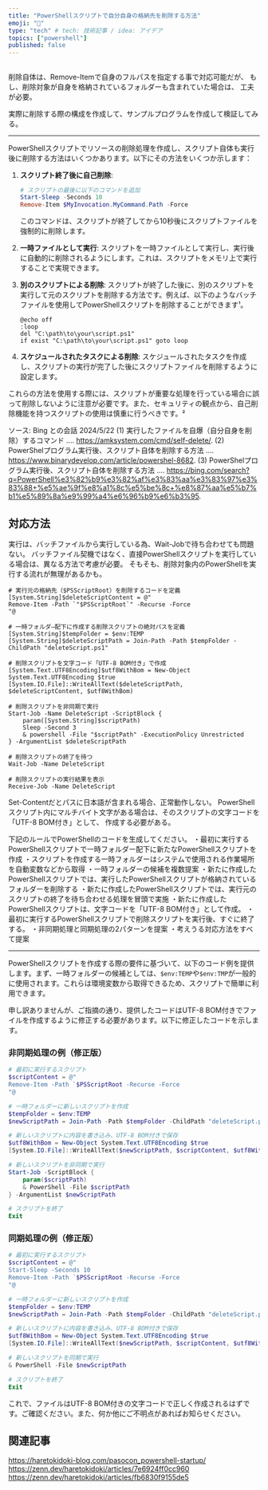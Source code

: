 ```yaml
---
title: "PowerShellスクリプトで自分自身の格納先を削除する方法"
emoji: "🤫"
type: "tech" # tech: 技術記事 / idea: アイデア
topics: ["powershell"]
published: false
---
```

##

削除自体は、Remove-Itemで自身のフルパスを指定する事で対応可能だが、
もし、削除対象が自身を格納されているフォルダーも含まれていた場合は、
工夫が必要。

実際に削除する際の構成を作成して、サンプルプログラムを作成して検証してみる。

-----

PowerShellスクリプトでリソースの削除処理を作成し、スクリプト自体も実行後に削除する方法はいくつかあります。以下にその方法をいくつか示します：

1. **スクリプト終了後に自己削除**:
   ```powershell
   # スクリプトの最後に以下のコマンドを追加
   Start-Sleep -Seconds 10
   Remove-Item $MyInvocation.MyCommand.Path -Force
   ```
   このコマンドは、スクリプトが終了してから10秒後にスクリプトファイルを強制的に削除します。

2. **一時ファイルとして実行**:
   スクリプトを一時ファイルとして実行し、実行後に自動的に削除されるようにします。これは、スクリプトをメモリ上で実行することで実現できます。

3. **別のスクリプトによる削除**:
   スクリプトが終了した後に、別のスクリプトを実行して元のスクリプトを削除する方法です。例えば、以下のようなバッチファイルを使用してPowerShellスクリプトを削除することができます¹。

   ```batch
   @echo off
   :loop
   del "C:\path\to\your\script.ps1"
   if exist "C:\path\to\your\script.ps1" goto loop
   ```

4. **スケジュールされたタスクによる削除**:
   スケジュールされたタスクを作成し、スクリプトの実行が完了した後にスクリプトファイルを削除するように設定します。

これらの方法を使用する際には、スクリプトが重要な処理を行っている場合に誤って削除しないように注意が必要です。また、セキュリティの観点から、自己削除機能を持つスクリプトの使用は慎重に行うべきです。²

ソース: Bing との会話 2024/5/22
(1) 実行したファイルを自爆（自分自身を削除）するコマンド .... https://amksystem.com/cmd/self-delete/.
(2) PowerShelプログラム実行後、スクリプト自体を削除する方法 .... https://www.binarydevelop.com/article/powershel-8682.
(3) PowerShelプログラム実行後、スクリプト自体を削除する方法 .... https://bing.com/search?q=PowerShell%e3%82%b9%e3%82%af%e3%83%aa%e3%83%97%e3%83%88+%e5%ae%9f%e8%a1%8c%e5%be%8c+%e8%87%aa%e5%b7%b1%e5%89%8a%e9%99%a4%e6%96%b9%e6%b3%95.

## 対応方法

実行は、バッチファイルから実行している為、Wait-Jobで待ち合わせても問題ない。
バッチファイル契機ではなく、直接PowerShellスクリプトを実行している場合は、異なる方法で考慮が必要。
そもそも、削除対象内のPowerShellを実行する流れが無理があるかも。

```powershell:
# 実行元の格納先（$PSScriptRoot）を削除するコードを定義
[System.String]$deleteScriptContent = @"
Remove-Item -Path `"$PSScriptRoot`" -Recurse -Force
"@

# 一時フォルダ―配下に作成する削除スクリプトの絶対パスを定義
[System.String]$tempFolder = $env:TEMP
[System.String]$deleteScriptPath = Join-Path -Path $tempFolder -ChildPath "deleteScript.ps1"

# 削除スクリプトを文字コード「UTF-8 BOM付き」で作成
[System.Text.UTF8Encoding]$utf8WithBom = New-Object System.Text.UTF8Encoding $true
[System.IO.File]::WriteAllText($deleteScriptPath, $deleteScriptContent, $utf8WithBom)

# 削除スクリプトを非同期で実行
Start-Job -Name DeleteScript -ScriptBlock {
    param([System.String]$scriptPath)
    Sleep -Second 3
    & powershell -File "$scriptPath" -ExecutionPolicy Unrestricted
} -ArgumentList $deleteScriptPath

# 削除スクリプトの終了を待つ
Wait-Job -Name DeleteScript

# 削除スクリプトの実行結果を表示
Receive-Job -Name DeleteScript
```

Set-Contentだとパスに日本語が含まれる場合、正常動作しない。
PowerShellスクリプト内にマルチバイト文字がある場合は、そのスクリプトの文字コードを「UTF-8 BOM付き」として、
作成する必要がある。

下記のルールでPowerShellのコードを生成してください。
・最初に実行するPowerShellスクリプトで一時フォルダー配下に新たなPowerShellスクリプトを作成
・スクリプトを作成する一時フォルダーはシステムで使用される作業場所を自動変数などから取得
・一時フォルダーの候補を複数提案
・新たに作成したPowerShellスクリプトでは、実行したPowerShellスクリプトが格納されているフォルダーを削除する
・新たに作成したPowerShellスクリプトでは、実行元のスクリプトの終了を待ち合わせる処理を冒頭で実施
・新たに作成したPowerShellスクリプトは、文字コードを「UTF-8 BOM付き」として作成。
・最初に実行するPowerShellスクリプトで削除スクリプトを実行後、すぐに終了する。
・非同期処理と同期処理の2パターンを提案
・考えうる対応方法をすべて提案

-----

PowerShellスクリプトを作成する際の要件に基づいて、以下のコード例を提供します。まず、一時フォルダーの候補としては、`$env:TEMP`や`$env:TMP`が一般的に使用されます。これらは環境変数から取得できるため、スクリプトで簡単に利用できます。

申し訳ありませんが、ご指摘の通り、提供したコードはUTF-8 BOM付きでファイルを作成するように修正する必要があります。以下に修正したコードを示します。

### 非同期処理の例（修正版）
```powershell
# 最初に実行するスクリプト
$scriptContent = @"
Remove-Item -Path `$PSScriptRoot -Recurse -Force
"@

# 一時フォルダーに新しいスクリプトを作成
$tempFolder = $env:TEMP
$newScriptPath = Join-Path -Path $tempFolder -ChildPath "deleteScript.ps1"

# 新しいスクリプトに内容を書き込み、UTF-8 BOM付きで保存
$utf8WithBom = New-Object System.Text.UTF8Encoding $true
[System.IO.File]::WriteAllText($newScriptPath, $scriptContent, $utf8WithBom)

# 新しいスクリプトを非同期で実行
Start-Job -ScriptBlock {
    param($scriptPath)
    & PowerShell -File $scriptPath
} -ArgumentList $newScriptPath

# スクリプトを終了
Exit
```

### 同期処理の例（修正版）
```powershell
# 最初に実行するスクリプト
$scriptContent = @"
Start-Sleep -Seconds 10
Remove-Item -Path `$PSScriptRoot -Recurse -Force
"@

# 一時フォルダーに新しいスクリプトを作成
$tempFolder = $env:TEMP
$newScriptPath = Join-Path -Path $tempFolder -ChildPath "deleteScript.ps1"

# 新しいスクリプトに内容を書き込み、UTF-8 BOM付きで保存
$utf8WithBom = New-Object System.Text.UTF8Encoding $true
[System.IO.File]::WriteAllText($newScriptPath, $scriptContent, $utf8WithBom)

# 新しいスクリプトを同期で実行
& PowerShell -File $newScriptPath

# スクリプトを終了
Exit
```

これで、ファイルはUTF-8 BOM付きの文字コードで正しく作成されるはずです。ご確認ください。また、何か他にご不明点があればお知らせください。

## 関連記事

https://haretokidoki-blog.com/pasocon_powershell-startup/
https://zenn.dev/haretokidoki/articles/7e6924ff0cc960
https://zenn.dev/haretokidoki/articles/fb6830f9155de5
